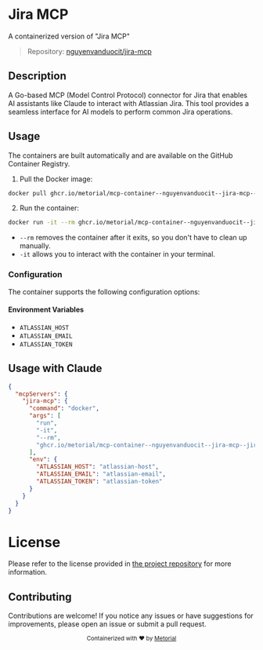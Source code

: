 
# Jira MCP

A containerized version of "Jira MCP"

> Repository: [nguyenvanduocit/jira-mcp](https://github.com/nguyenvanduocit/jira-mcp)

## Description

A Go-based MCP (Model Control Protocol) connector for Jira that enables AI assistants like Claude to interact with Atlassian Jira. This tool provides a seamless interface for AI models to perform common Jira operations.


## Usage

The containers are built automatically and are available on the GitHub Container Registry.

1. Pull the Docker image:

```bash
docker pull ghcr.io/metorial/mcp-container--nguyenvanduocit--jira-mcp--jira-mcp
```

2. Run the container:

```bash
docker run -it --rm ghcr.io/metorial/mcp-container--nguyenvanduocit--jira-mcp--jira-mcp 
```

- `--rm` removes the container after it exits, so you don't have to clean up manually.
- `-it` allows you to interact with the container in your terminal.


### Configuration

The container supports the following configuration options:




#### Environment Variables

- `ATLASSIAN_HOST`
- `ATLASSIAN_EMAIL`
- `ATLASSIAN_TOKEN`




## Usage with Claude

```json
{
  "mcpServers": {
    "jira-mcp": {
      "command": "docker",
      "args": [
        "run",
        "-it",
        "--rm",
        "ghcr.io/metorial/mcp-container--nguyenvanduocit--jira-mcp--jira-mcp"
      ],
      "env": {
        "ATLASSIAN_HOST": "atlassian-host",
        "ATLASSIAN_EMAIL": "atlassian-email",
        "ATLASSIAN_TOKEN": "atlassian-token"
      }
    }
  }
}
```

# License

Please refer to the license provided in [the project repository](https://github.com/nguyenvanduocit/jira-mcp) for more information.

## Contributing

Contributions are welcome! If you notice any issues or have suggestions for improvements, please open an issue or submit a pull request.

<div align="center">
  <sub>Containerized with ❤️ by <a href="https://metorial.com">Metorial</a></sub>
</div>
  